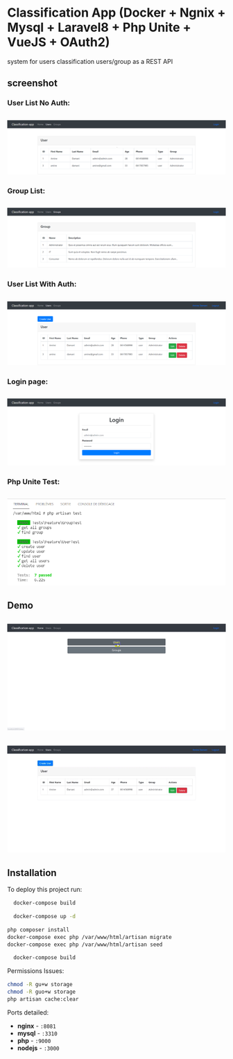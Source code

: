 
# Classification App (Docker + Ngnix + Mysql + Laravel8 + Php Unite + VueJS + OAuth2)


system for users classification users/group as a REST API

## screenshot
### User List No Auth:
![User List No Auth](https://raw.githubusercontent.com/amine-damani/classification-app/main/screenshot/users_list_no_auth.png?raw=true)
----
### Group List:
![Group List](https://raw.githubusercontent.com/amine-damani/classification-app/main/screenshot/groups_list.png?raw=true)
----
### User List With Auth:
![User List With Auth](https://raw.githubusercontent.com/amine-damani/classification-app/main/screenshot/users_list_auth.png?raw=true)
----
### Login page:
![Login page](https://raw.githubusercontent.com/amine-damani/classification-app/main/screenshot/login_page.png?raw=true)
----
### Php Unite Test:
![Php Unite Test](https://raw.githubusercontent.com/amine-damani/classification-app/main/screenshot/php_unite_test.png?raw=true)
----
## Demo
![Demo 1](https://raw.githubusercontent.com/amine-damani/classification-app/main/screenshot/demo.gif?raw=true)
----
![Demo 1](https://raw.githubusercontent.com/amine-damani/classification-app/main/screenshot/crud_test.gif?raw=true)
----


## Installation

To deploy this project run:

```bash
  docker-compose build
```

```bash
  docker-compose up -d
```

```bash
php composer install
docker-compose exec php /var/www/html/artisan migrate
docker-compose exec php /var/www/html/artisan seed
```

```bash
  docker-compose build
```
Permissions Issues:
```bash
chmod -R gu+w storage
chmod -R guo+w storage
php artisan cache:clear
```

Ports detailed:

- **nginx** - `:8081`
- **mysql** - `:3310`
- **php** - `:9000`
- **nodejs** - `:3000`
